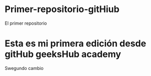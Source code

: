 # Primer-repositorio-gitHiub
El primer repositorio
# Esta es mi primera edición desde gitHub geeksHub academy
Swegundo cambio
